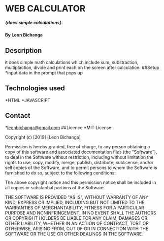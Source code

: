 # WEB CALCULATOR
##### {does simple calculations}.
#### By **Leon Bichanga**
## Description 
it does simple math calculations which include sum, substraction, multiplaction, divide and print  each on the screen after calculation.
##Setup
*input data in the prompt that pops up
## Technologies used
*HTML
*JAVASCRIPT
## Contact
*leonbichanga@gmail.com
##Licence
*MIT License

Copyright (c) [2019] [Leon Bichanga]

Permission is hereby granted, free of charge, to any person obtaining a copy
of this software and associated documentation files (the "Software"), to deal
in the Software without restriction, including without limitation the rights
to use, copy, modify, merge, publish, distribute, sublicense, and/or sell
copies of the Software, and to permit persons to whom the Software is
furnished to do so, subject to the following conditions:

The above copyright notice and this permission notice shall be included in all
copies or substantial portions of the Software.

THE SOFTWARE IS PROVIDED "AS IS", WITHOUT WARRANTY OF ANY KIND, EXPRESS OR
IMPLIED, INCLUDING BUT NOT LIMITED TO THE WARRANTIES OF MERCHANTABILITY,
FITNESS FOR A PARTICULAR PURPOSE AND NONINFRINGEMENT. IN NO EVENT SHALL THE
AUTHORS OR COPYRIGHT HOLDERS BE LIABLE FOR ANY CLAIM, DAMAGES OR OTHER
LIABILITY, WHETHER IN AN ACTION OF CONTRACT, TORT OR OTHERWISE, ARISING FROM,
OUT OF OR IN CONNECTION WITH THE SOFTWARE OR THE USE OR OTHER DEALINGS IN THE
SOFTWARE.
